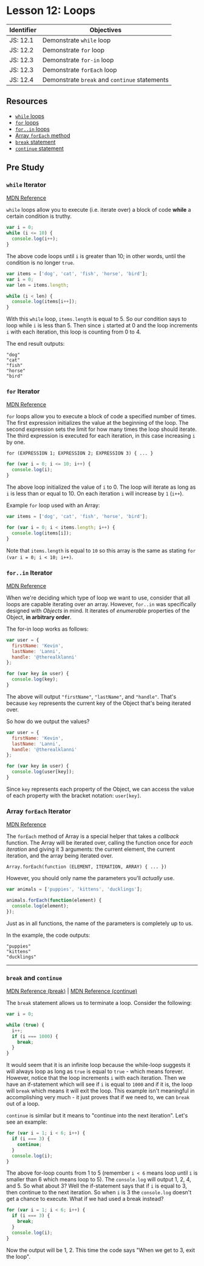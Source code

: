 # Lesson 12: Loops

Identifier   | Objectives
-------------|------------
JS: 12.1     | Demonstrate `while` loop
JS: 12.2     | Demonstrate `for` loop
JS: 12.3     | Demonstrate `for-in` loop
JS: 12.3     | Demonstrate `forEach` loop
JS: 12.4     | Demonstrate `break` and `continue` statements

## Resources

- [`while` loops][while]
- [`for` loops][for]
- [`for..in` loops][forin]
- [Array `forEach` method][forEach]
- [`break` statement][break]
- [`continue` statement][continue]

## Pre Study

### `while` Iterator

[MDN Reference][while]

`while` loops allow you to execute (i.e. iterate over) a block of code **while** a certain condition is truthy.

```js
var i = 0;
while (i <= 10) {
  console.log(i++);
}
```

The above code loops until `i` is greater than 10; in other words, until the condition is no longer `true`.

```js
var items = ['dog', 'cat', 'fish', 'horse', 'bird'];
var i = 0;
var len = items.length;

while (i < len) {
  console.log(items[i++]);
}
```

With this `while` loop, `items.length` is equal to 5. So our condition says to loop while `i` is less than 5. Then since `i` started at 0 and the loop increments `i` with each iteration, this loop is counting from 0 to 4.

The end result outputs:

```
"dog"
"cat"
"fish"
"horse"
"bird"
```

### `for` Iterator

[MDN Reference][for]

`for` loops allow you to execute a block of code a specified number of times. The first expression initializes the value at the beginning of the loop. The second expression sets the limit for how many times the loop should iterate. The third expression is executed for each iteration, in this case increasing `i` by one.

`for (EXPRESSION 1; EXPRESSION 2; EXPRESSION 3) { ... }`

```js
for (var i = 0; i <= 10; i++) {
  console.log(i);
}
```

The above loop initialized the value of `i` to 0. The loop will iterate as long as `i` is less than or equal to 10. On each iteration `i` will increase by `1` (`i++`).

Example `for` loop used with an Array:

```js
var items = ['dog', 'cat', 'fish', 'horse', 'bird'];

for (var i = 0; i < items.length; i++) {
  console.log(items[i]);
}
```

Note that `items.length` is equal to `10` so this array is the same as stating `for (var i = 0; i < 10; i++)`.


### `for..in` Iterator

[MDN Reference][forin]

When we're deciding which type of loop we want to use, consider that all loops are capable iterating over an array. However, `for..in` was specifically designed with *Objects* in mind. It iterates of *enumerable* properties of the Object, **in arbitrary order**.

The for-in loop works as follows:

```js
var user = {
  firstName: 'Kevin',
  lastName: 'Lanni',
  handle: '@therealklanni'
};

for (var key in user) {
  console.log(key);
}
```

The above will output `"firstName"`, `"lastName"`, and `"handle"`. That's because `key` represents the current key of the Object that's being iterated over.

So how do we output the values?

```js
var user = {
  firstName: 'Kevin',
  lastName: 'Lanni',
  handle: '@therealklanni'
};

for (var key in user) {
  console.log(user[key]);
}
```

Since `key` represents each property of the Object, we can access the value of each property with the bracket notation: `user[key]`.

### Array `forEach` Iterator

[MDN Reference][forEach]

The `forEach` method of Array is a special helper that takes a *callback* function. The Array will be iterated over, calling the function once for *each iteration* and giving it 3 arguments: the current element, the current iteration, and the array being iterated over.

`Array.forEach(function (ELEMENT, ITERATION, ARRAY) { ... })`

However, you should only name the parameters you'll *actually* use.

```js
var animals = ['puppies', 'kittens', 'ducklings'];

animals.forEach(function(element) {
  console.log(element);
});
```

Just as in all functions, the name of the parameters is completely up to us.

In the example, the code outputs:

```
"puppies"
"kittens"
"ducklings"
```

---

### `break` and `continue`

[MDN Reference (break)][break] |
[MDN Reference (continue)][break]

The `break` statement allows us to terminate a loop. Consider the following:

```js
var i = 0;

while (true) {
  i++;
  if (i === 1000) {
    break;
  }
}
```

It would seem that it is an infinite loop because the while-loop suggests it will always loop as long as `true` is equal to `true` - which means forever. However, notice that the loop increments `i` with each iteration. Then we have an if-statement which will see if `i` is equal to `1000` and if it is, the loop will `break` which means it will exit the loop. This example isn't meaningful in accomplishing very much - it just proves that if we need to, we can `break` out of a loop.

`continue` is similar but it means to "continue into the next iteration". Let's see an example:

```js
for (var i = 1; i < 6; i++) {
  if (i === 3) {
    continue;
  }
  console.log(i);
}
```

The above for-loop counts from 1 to 5 (remember `i < 6` means loop until `i` is smaller than 6 which means loop to 5). The `console.log` will output 1, 2, 4, and 5. So what about 3? Well the if-statement says that if `i` is equal to 3, then continue to the next iteration. So when `i` is 3 the `console.log` doesn't get a chance to execute. What if we had used a break instead?

```js
for (var i = 1; i < 6; i++) {
  if (i === 3) {
    break;
  }
  console.log(i);
}
```

Now the output will be 1, 2. This time the code says "When we get to 3, exit the loop".

[while]: https://developer.mozilla.org/en-US/docs/Web/JavaScript/Reference/Statements/while
[for]: https://developer.mozilla.org/en-US/docs/Web/JavaScript/Reference/Statements/for
[forin]: https://developer.mozilla.org/en-US/docs/Web/JavaScript/Reference/Statements/for...in
[continue]: https://developer.mozilla.org/en-US/docs/Web/JavaScript/Reference/Statements/continue
[forEach]: https://developer.mozilla.org/en-US/docs/Web/JavaScript/Reference/Global_Objects/Array/forEach
[break]: https://developer.mozilla.org/en-US/docs/Web/JavaScript/Reference/Statements/break
